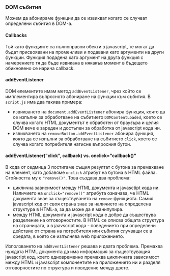### DOM събития

Можем да абонираме функции да се извикват когато се случват определени събития в
DOM-а.

#### Callbacks

Тъй като функциите са пълноправни обекти в javascript, те могат да бъдат
присвоявани на променливи и подавани като аргументи на други функции.
Функция подадена като аргумент на друга функция с намерението тя да бъде
извикана в някакъв момент в бъдещето обикновено се нарича callback.

#### addEventListener

DOM елементите имам метод `addEventListener`, чрез който се имплементира
въпросното абониране на функции към събития. В `script.js` има два такива
примера:
- извикването на `document.addEventListener` абонира функция, която да се
изпълни за обработване на събитието `DOMContentLoaded`, което се случва когато
HTML документът е обработен от браузъра и целия DOM вече е зареден и достъпен
за обработка от javascript кода ни.
- извикването на `removeButton.addEventListener` абонира функция, която да се
изпълни за обработване на събитието `click`, което се случва когато
потребителя натисне въпросния бутон.


#### addEventListener("click", callback) vs. onclick="callback()"

В кода от седмица 3 постигаме същия резултат с бутона за премахване на елемент,
като добавяме `onclick` атрибут на бутона в HTML файла. Стойността му е
`"remove()"`. Това създава два проблема:
- циклична зависимост между HTML документа и javasctipt кода ни. Наличието на
  `onclick="remove()"` атрибута означава, че HTML документа знае за
  съществуването на `remove` функцията. Самия javascript код от своя страна знае
  за наличието на определена структура в HTML-а, за да може да я манипулира.
- между HTML документа и javascript кода е добре да съществува разделение на
  отговорностите. В HTML се описва общата структура на страницата, а в
  jaavscript кода - поведението при определени действие от страна на потребителя
  или събития случващи се в средата, в която се изпълнява web приложението.

Използването на `addEventListener` решава и двата проблема. Премахва нуждата
HTML документа да има информация за съществуващия javascript код, което
едновременно премахва цикличната зависимост между HTML и javascript компонентите
на приложението ни и разделя отговорностите по структура и поведение между
двете.
